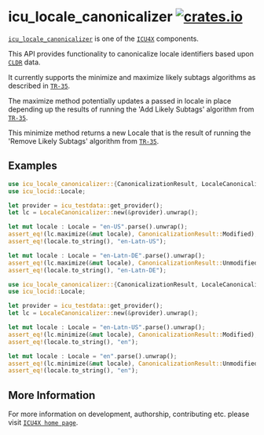 # icu_locale_canonicalizer [![crates.io](http://meritbadge.herokuapp.com/icu_locale_canonicalizer)](https://crates.io/crates/icu_locale_canonicalizer)

[`icu_locale_canonicalizer`](crate) is one of the [`ICU4X`] components.

This API provides functionality to canonicalize locale identifiers based
upon [`CLDR`] data.

It currently supports the minimize and maximize likely subtags algorithms
as described in [`TR-35`].

The maximize method potentially updates a passed in locale in place
depending up the results of running the 'Add Likely Subtags' algorithm
from [`TR-35`].

This minimize method returns a new Locale that is the result of running the
'Remove Likely Subtags' algorithm from [`TR-35`].

## Examples

```rust
use icu_locale_canonicalizer::{CanonicalizationResult, LocaleCanonicalizer};
use icu_locid::Locale;

let provider = icu_testdata::get_provider();
let lc = LocaleCanonicalizer::new(&provider).unwrap();

let mut locale : Locale = "en-US".parse().unwrap();
assert_eq!(lc.maximize(&mut locale), CanonicalizationResult::Modified);
assert_eq!(locale.to_string(), "en-Latn-US");

let mut locale : Locale = "en-Latn-DE".parse().unwrap();
assert_eq!(lc.maximize(&mut locale), CanonicalizationResult::Unmodified);
assert_eq!(locale.to_string(), "en-Latn-DE");
```

```rust
use icu_locale_canonicalizer::{CanonicalizationResult, LocaleCanonicalizer};
use icu_locid::Locale;

let provider = icu_testdata::get_provider();
let lc = LocaleCanonicalizer::new(&provider).unwrap();

let mut locale : Locale = "en-Latn-US".parse().unwrap();
assert_eq!(lc.minimize(&mut locale), CanonicalizationResult::Modified);
assert_eq!(locale.to_string(), "en");

let mut locale : Locale = "en".parse().unwrap();
assert_eq!(lc.minimize(&mut locale), CanonicalizationResult::Unmodified);
assert_eq!(locale.to_string(), "en");
```

[`ICU4X`]: ../icu/index.html
[`CLDR`]: http://cldr.unicode.org/
[`TR-35`]: https://www.unicode.org/reports/tr35/#Likely_Subtags.

## More Information

For more information on development, authorship, contributing etc. please visit [`ICU4X home page`](https://github.com/unicode-org/icu4x).
